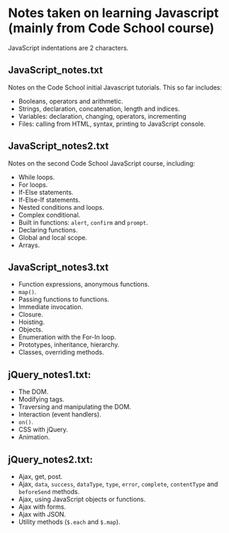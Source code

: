 # Notes taken on learning Javascript (mainly from Code School course) #

JavaScript indentations are 2 characters.

## JavaScript_notes.txt ##

Notes on the Code School initial Javascript tutorials. This so far includes:

* Booleans, operators and arithmetic.
* Strings, declaration, concatenation, length and indices.
* Variables: declaration, changing, operators, incrementing
* Files: calling from HTML, syntax, printing to JavaScript console.

## JavaScript_notes2.txt ##

Notes on the second Code School JavaScript course, including:

* While loops.
* For loops.
* If-Else statements.
* If-Else-If statements.
* Nested conditions and loops.
* Complex conditional.
* Built in functions: `alert`, `confirm` and `prompt`.
* Declaring functions.
* Global and local scope.
* Arrays.

## JavaScript_notes3.txt ##

* Function expressions, anonymous functions.
* `map()`.
* Passing functions to functions.
* Immediate invocation.
* Closure.
* Hoisting.
* Objects.
* Enumeration with the For-In loop.
* Prototypes, inheritance, hierarchy.
* Classes, overriding methods.

## jQuery_notes1.txt: ##

* The DOM.
* Modifying tags.
* Traversing and manipulating the DOM.
* Interaction (event handlers).
* `on()`.
* CSS with jQuery.
* Animation.

## jQuery_notes2.txt: ##

* Ajax, get, post.
* Ajax, `data`, `success`, `dataType`, `type`, `error`, `complete`, `contentType` and `beforeSend` methods.
* Ajax, using JavaScript objects or functions.
* Ajax with forms.
* Ajax with JSON.
* Utility methods (`$.each` and `$.map`).